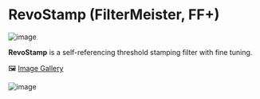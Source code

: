 # RevoStamp (FilterMeister, FF+)

![image](https://user-images.githubusercontent.com/38255514/164621297-7140cc40-3731-4a3c-a37c-82723d3e6862.png)

**RevoStamp** is a self-referencing threshold stamping filter with fine tuning.

🖼 [Image Gallery](https://www.behance.net/gallery/32503687/Schwimmanleger)

![image](https://user-images.githubusercontent.com/38255514/164624640-b7260e1e-25ba-4849-be5d-dfc572566af4.png)
